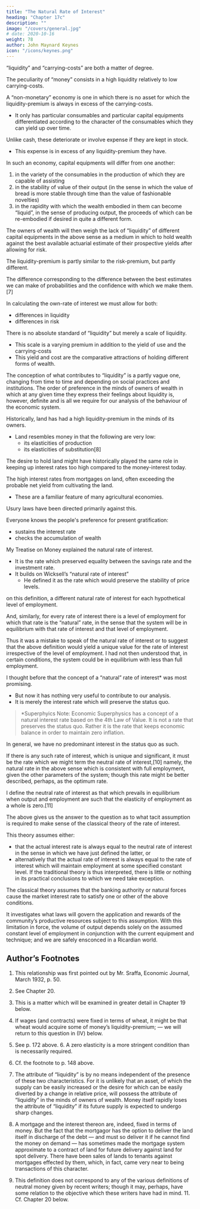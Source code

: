 ```yaml
---
title: "The Natural Rate of Interest"
heading: "Chapter 17c"
description: ""
image: "/covers/general.jpg"
# date: 2020-10-16
weight: 78
author: John Maynard Keynes
icon: "/icons/keynes.png"
---
```



“liquidity” and “carrying-costs” are both a matter of degree.

The peculiarity of “money” consists in a high liquidity relatively to low carrying-costs. 

A “non-monetary” economy is one in which there is no asset for which the liquidity-premium is always in excess of the carrying-costs.
- It only has particular consumables and particular capital equipments differentiated according to the character of the consumables which they can yield up<!-- , or assist to yield up --> over time. 

Unlike cash, these deteriorate or involve expense if they are kept in stock. 
- This expense is in excess of any liquidity-premium they have. 

In such an economy, capital equipments will differ from one another:

1. in the variety of the consumables in the production of which they are capable of assisting
2. in the stability of value of their output (in the sense in which the value of bread is more stable through time than the value of fashionable novelties)
3. in the rapidity with which the wealth embodied in them can become “liquid”, in the sense of producing output, the proceeds of which can be re-embodied if desired in quite a different form. 

The owners of wealth will then weigh the lack of “liquidity” of different capital equipments in the above sense as a medium in which to hold wealth against the best available actuarial estimate of their prospective yields after allowing for risk. 

The liquidity-premium is partly similar to the risk-premium, but partly different. 

The difference corresponding to the difference between the best estimates we can make of probabilities and the confidence with which we make them.[7] 

<!-- When we were dealing, in earlier chapters, with the estimation of prospective yield, we did not enter into detail as to how the estimation is made. To avoid complicating the argument, we did not distinguish differences in liquidity from differences in risk proper.  -->

In calculating the own-rate of interest we must allow for both:
- differences in liquidity
- differences in risk

There is no absolute standard of “liquidity” but merely a scale of liquidity. 
- This scale is a varying premium<!--  of which account has to be taken, --> in addition to the yield of use and the carrying-costs
- This yield and cost are the comparative attractions of holding different forms of wealth.

The conception of what contributes to “liquidity” is a partly vague one, changing from time to time and depending on social practices and institutions. The order of preference in the minds of owners of wealth in which at any given time they express their feelings about liquidity is, however, definite and is all we require for our analysis of the behaviour of the economic system. 

Historically, land has had <!-- been  characterised by --> a high liquidity-premium in the minds of its owners. 
- Land resembles money in that the following are very low:
  - its elasticities of production
  - its elasticities of substitution[8]

The desire to hold land might have historically played the same role in keeping up interest rates too high compared to the money-interest today. <!--  a level which money has played in recent times.  -->

<!-- It is difficult to trace this influence quantitatively owing to the absence of a forward price for land in terms of itself which is strictly comparable with the rate of interest on a money debt. We have, however, something which has, at times, been closely analogous, in the shape of high rates of interest on mortgages.[9]  -->

The high interest rates from mortgages on land, often exceeding the probable net yield from cultivating the land. 
- These are a familiar feature of many agricultural economies.

Usury laws have been directed primarily against this. 

<!-- encumbrances of this character. And rightly so. For in earlier social organisations where long-term bonds in the modern sense were non-existent, the competition of a high interest-rate on mortgages may well have had the same effect in retarding the growth of wealth from current investment in newly produced capital-assets, as high interest rates on long-term debts have had in more recent times. That the world after several millennia of steady individual saving, is so poor as it is in accumulated capital-assets, is to be explained, in my opinion, neither by the improvident propensities of mankind, nor even by the destruction of war, but by the high liquidity-premiums formerly attaching to the ownership of land and now attaching to money.  -->

<!-- I differ in this from the older view as expressed by Marshall with an unusual dogmatic force in his Principles of Economics, p. 581= —  -->

Everyone knows the people's preference for present gratification:
- sustains the interest rate
- checks the accumulation of wealth




My Treatise on Money explained <!--  I defined what purported to be a unique rate of interest, which I called --> the natural rate of interest. 
- It is the rate which preserved equality between the savings rate and the investment rate. 
- It builds on Wicksell’s “natural rate of interest”
  - He defined it as the rate which would preserve the stability of price levels. <!--  if some, not quite clearly specified, price-level. I had, however, overlooked the fact that in any given society there is,  -->

on this definition, a different natural rate of interest for each hypothetical level of employment.

And, similarly, for every rate of interest there is a level of employment for which that rate is the “natural” rate, in the sense that the system will be in equilibrium with that rate of interest and that level of employment. 

Thus it was a mistake to speak of the natural rate of interest or to suggest that the above definition would yield a unique value for the rate of interest irrespective of the level of employment. I had not then understood that, in certain conditions, the system could be in equilibrium with less than full employment. 

I thought before that the concept of a “natural” rate of interest* was most promising.
- But now it has nothing very useful to contribute to our analysis. 
- It is merely the interest rate which will preserve the status quo.

> *Superphyics Note: Economic Superphysics has a concept of a natural interest rate based on the 4th Law of Value. It is not a rate that preserves the status quo. Rather it is the rate that keeps economic balance in order to maintain zero inflation. 


In general, we have no predominant interest in the status quo as such.

If there is any such rate of interest, which is unique and significant, it must be the rate which we might term the neutral rate of interest,[10] namely, the natural rate in the above sense which is consistent with full employment, given the other parameters of the system; though this rate might be better described, perhaps, as the optimum rate. 

I define the neutral rate of interest as that which prevails in equilibrium when output and employment are such that the elasticity of employment as a whole is zero.[11]

The above gives us the answer to the question as to what tacit assumption is required to make sense of the classical theory of the rate of interest. 

This theory assumes either:
- that the actual interest rate is always equal to the neutral rate of interest in the sense in which we have just defined the latter, or 
- alternatively that the actual rate of interest is always equal to the rate of interest which will maintain employment at some specified constant level. If the traditional theory is thus interpreted, there is little or nothing in its practical conclusions to which we need take exception. 

The classical theory assumes that the banking authority or natural forces cause the market interest rate to satisfy one or other of the above conditions. 

It investigates what laws will govern the application and rewards of the community’s productive resources subject to this assumption.
 With this limitation in force, the volume of output depends solely on the assumed constant level of employment in conjunction with the current equipment and technique; and we are safely ensconced in a Ricardian world. 


## Author’s Footnotes 

1. This relationship was first pointed out by Mr. Sraffa, Economic Journal, March 1932, p. 50. 

2. See Chapter 20. 

3. This is a matter which will be examined in greater detail in Chapter 19 below. 

4. If wages (and contracts) were fixed in terms of wheat, it might be that wheat would acquire some of money’s liquidity-premium; — we will return to this question in (IV) below. 

5. See p. 172 above. 6. A zero elasticity is a more stringent condition than is necessarily required. 

7. Cf. the footnote to p. 148 above. 

8. The attribute of “liquidity” is by no means independent of the presence of these two characteristics. For it is unlikely that an asset, of which the supply can be easily increased or the desire for which can be easily diverted by a change in relative price, will possess the attribute of “liquidity” in the minds of owners of wealth. Money itself rapidly loses the attribute of “liquidity” if its future supply is expected to undergo sharp changes. 

9. A mortgage and the interest thereon are, indeed, fixed in terms of money. But the fact that the mortgagor has the option to deliver the land itself in discharge of the debt — and must so deliver it if he cannot find the money on demand — has sometimes made the mortgage system approximate to a contract of land for future delivery against land for spot delivery. There have been sales of lands to tenants against mortgages effected by them, which, in fact, came very near to being transactions of this character. 

10. This definition does not correspond to any of the various definitions of neutral money given by recent writers; though it may, perhaps, have some relation to the objective which these writers have had in mind. 11. Cf. Chapter 20 below.